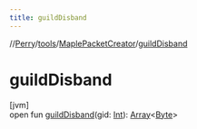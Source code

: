 ```yaml
---
title: guildDisband
---
```

//[Perry](../../../index.html)/[tools](../index.html)/[MaplePacketCreator](index.html)/[guildDisband](guild-disband.html)



# guildDisband



[jvm]\
open fun [guildDisband](guild-disband.html)(gid: [Int](https://kotlinlang.org/api/latest/jvm/stdlib/kotlin/-int/index.html)): [Array](https://kotlinlang.org/api/latest/jvm/stdlib/kotlin/-array/index.html)&lt;[Byte](https://kotlinlang.org/api/latest/jvm/stdlib/kotlin/-byte/index.html)&gt;




